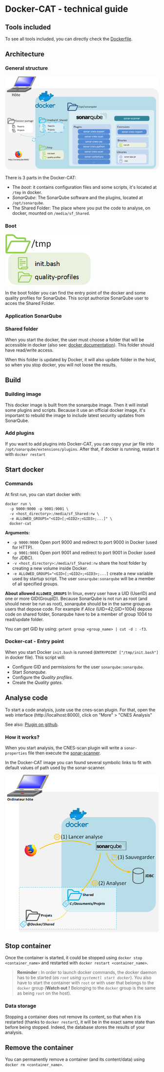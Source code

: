 # Docker-CAT - technical guide

## Tools included
To see all tools included, you can directly check the
[Dockerfile](https://github.com/lequal/docker-cat/blob/master/Dockerfile).


## Architecture
### General structure
![Global Architecture](../img/doc-technique/archi-globale.png)

There is 3 parts in the Docker-CAT:
- The *boot*: it contains configuration files and some scripts, it's located at `/tmp` in docker.
- *SonarQube*: The SonarQube software and the plugins, located at `/opt/sonarqube`.
- The Shared Folder: The place where you put the code to analyse, on docker, mounted on `/media/sf_Shared`.


### Boot
![Boot](../img/doc-technique/boot.png)

In the boot folder you can find the entry point of the docker and some quality profiles for SonarQube. This script authorize
SonarQube user to acces the Shared Folder.

### Application SonarQube


### Shared folder


When you start the docker, the user must choose a folder that will be accessible in docker (also see:
[docker documentation](https://docs.docker.com/storage/volumes/)). This folder should have read/write access.

When this folder is updated by Docker, it will also update folder in the host, so when you stop docker, you will
not loose the results.

## Build
### Building image
This docker image is built from the sonarqube image. Then it will install some plugins and scripts. Because
it use an official docker image, it's important to rebuild the image to include latest security updates from
SonarQube.



### Add plugins
If you want to add plugins into Docker-CAT, you can copy your jar file into `/opt/sonarqube/extensions/plugins`.
After that, if docker is running, restart it with `docker restart`

## Start docker
### Commands
At first run, you can start docker with:
```
docker run \
  -p 9000:9000 -p 9001:9001 \
  -v <host_directory>:/media/sf_Shared:rw \
  -e ALLOWED_GROUPS="<GID>[;<GID2>;<GID3>;...]" \
  docker-cat
```

**Arguments:**

- `-p 9000:9000` Open port 9000 and redirect to port 9000 in Docker (used for HTTP).
- `-p 9001:9001` Open port 9001 and redirect to port 9001 in Docker (used for JDBC).
- `-v <host_directory>:/media/sf_Shared:rw` share the host folder by creating a new volume inside Docker.
- `-e ALLOWED_GROUPS="<GID>[;<GID2>;<GID3>;...]` create a new variable used by startup script. The user `sonarqube:sonarqube`
will be a member of all specified groups.

**About allowed `ALLOWED_GROUPS`**
In linux, every user have a UID (UserID) and one or more GID(GroupID). Because SonarQube is not run as root
(and should never be run as root), sonarqube should be in the same group as users that depose code.
For example if *Alice* (UID=42;GID=1004) depose code on shared folder, Sonarqube have to be a member of group 1004
to read/update folder.


You can get GID by using: `getent group <group_name> | cut -d : -f3`.



### Docker-cat - Entry point
When you start Docker `init.bash` is runned
(`ENTRYPOINT ["/tmp/init.bash"]` in docker file). This script will:

- Configure GID and permissions for the user `sonarqube:sonarqube`.
- Start *Sonarqube*.
- Configure the *Quality profiles*.
- Create the *Quality gates*.


## Analyse code
To start a code analysis, juste use the cnes-scan plugin. For that, open the web interface (http://localhost:8000), click
on "More" > "CNES Analysis"

See also: [Plugin on github](https://github.com/lequal/sonar-cnes-scan-plugin).

### How it works?
When you start analysis, the CNES-scan plugin will write a `sonar-properties` file
then execute the [sonar-scanner](https://github.com/SonarSource/sonar-scanner-cli).

In the Docker-CAT image you can found several symbolic links to fit with default
values of path used by the sonar-scanner.

![image](../img/doc-technique/utilisation.png)

## Stop container
Once the container is started, it could be stopped using `docker stop <container_name>`
and restarted with `docker restart <container_name>`.

> **Reminder :** In order to launch docker commands, the docker daemon has to be started (*as `root` using `systemctl start docker`*).
> You also have to start the container with `root` or with user that belongs to the `docker` group (**Watch out !** Belonging to the `docker` group is the same as being `root` on the host).

### Data storage
Stopping a container does not remove its content, so that when it is restarted (thanks to `docker restart`), it will be in the exact same state than before being stopped.
Indeed, the database stores the results of your analysis.

## Remove the container
You can permanently remove a container (and its content/data) using `docker rm <container_name>`.
